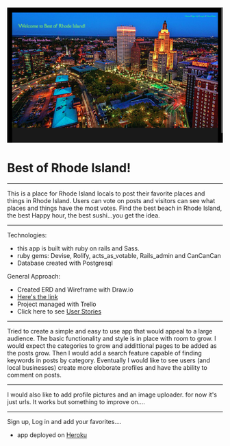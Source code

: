 ![Best of Rhode Island](https://github.com/patrickthesailorman/Bestof/blob/master/app/assets/images/ScreenShot%20.png?raw=true)

# Best of Rhode Island!
____
This is a place for Rhode Island locals to post their favorite places and things in Rhode Island. Users can vote on posts and visitors can see what places and things have the most votes. Find the best beach in Rhode Island, the best Happy hour, the best sushi...you get the idea.
_____
Technologies:
- this app is built with ruby on rails and Sass.
- ruby gems: Devise, Rolify, acts_as_votable, Rails_admin and CanCanCan
- Database created with Postgresql

General Approach:
- Created ERD and Wireframe with Draw.io
- [Here's the link](https://www.draw.io/#G0BzvvgvDgOCV6eTVvcWY1aUp5b00)
- Project managed with Trello
- Click here to see [User Stories](https://trello.com/b/UjQ8H9Jx/project-4)

______
Tried to create a simple and easy to use app that would appeal to a large audience. The basic functionality and style is in place with room to grow. I would expect the categories to grow and addittional pages to be added as the posts grow. Then I would add a search feature capable of finding keywords in posts by category. Eventually I would like to see users (and local businesses) create more eloborate profiles and have the ability to comment on posts.
_______
I would also like to add profile pictures and an image uploader. for now it's just urls. It works but something to improve on....
_______
Sign up, Log in and add your favorites....

- app deployed on [Heroku](https://bestofri.herokuapp.com/)
